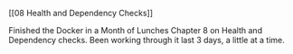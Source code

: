[[08 Health and Dependency Checks]]

Finished the Docker in a Month of Lunches Chapter 8 on Health and Dependency checks.  Been working through it last 3 days, a little at a time.